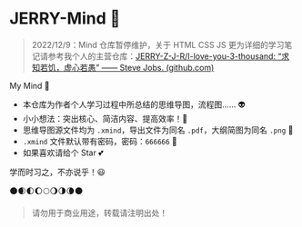 # JERRY-Mind :speak_no_evil:

> 2022/12/9：Mind 仓库暂停维护，关于 HTML CSS JS 更为详细的学习笔记请参考我个人的主营仓库：[JERRY-Z-J-R/I-love-you-3-thousand: “求知若饥，虚心若愚” —— Steve Jobs. (github.com)](https://github.com/JERRY-Z-J-R/I-love-you-3-thousand)

My Mind :helicopter:

- 本仓库为作者个人学习过程中所总结的思维导图，流程图…… :alien:
- 小小想法：突出核心、简洁内容、提高效率！:rocket:
- 思维导图源文件均为 `.xmind`，导出文件为同名 `.pdf`，大纲简图为同名 `.png` :eyes:
- `.xmind` 文件默认带有密码，密码：`666666` :see_no_evil:
- 如果喜欢请给个 Star :two_hearts:

学而时习之，不亦说乎！:smiley:

:new_moon::waxing_crescent_moon::first_quarter_moon::waxing_gibbous_moon::full_moon::waning_gibbous_moon::last_quarter_moon::waning_crescent_moon::new_moon:

> 请勿用于商业用途，转载请注明出处！

